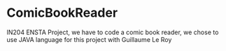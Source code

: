 # ComicBookReader
IN204 ENSTA Project, we have to code a comic book reader, we chose to use JAVA language for this project with Guillaume Le Roy
